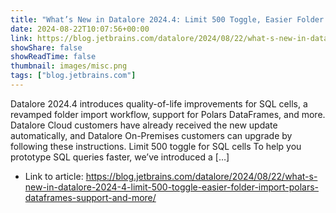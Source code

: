 ```yaml
---
title: "What’s New in Datalore 2024.4: Limit 500 Toggle, Easier Folder Import, Polars DataFrames Support, and More"
date: 2024-08-22T10:07:56+00:00
link: https://blog.jetbrains.com/datalore/2024/08/22/what-s-new-in-datalore-2024-4-limit-500-toggle-easier-folder-import-polars-dataframes-support-and-more/
showShare: false
showReadTime: false
thumbnail: images/misc.png
tags: ["blog.jetbrains.com"]
---
```

Datalore 2024.4 introduces quality-of-life improvements for SQL cells, a revamped folder import workflow, support for Polars DataFrames, and more. Datalore Cloud customers have already received the new update automatically, and Datalore On-Premises customers can upgrade by following these instructions. Limit 500 toggle for SQL cells To help you prototype SQL queries faster, we’ve introduced a […]

- Link to article: https://blog.jetbrains.com/datalore/2024/08/22/what-s-new-in-datalore-2024-4-limit-500-toggle-easier-folder-import-polars-dataframes-support-and-more/